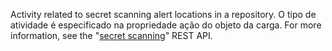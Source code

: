 Activity related to secret scanning alert locations in a repository. O tipo de atividade é especificado na propriedade ação do objeto da carga. For more information, see the "[secret scanning](/rest/reference/secret-scanning)" REST API.
